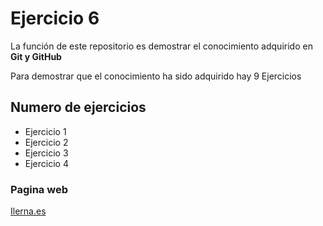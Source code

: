 # Ejercicio 6
La función de este repositorio es demostrar el conocimiento adquirido en **Git y GitHub**

Para demostrar que el conocimiento ha sido adquirido hay 9 Ejercicios

## Numero de ejercicios

* Ejercicio 1
* Ejercicio 2
* Ejercicio 3
* Ejercicio 4

### Pagina web

 [Ilerna.es](ilerna.es "pagina web de ilerna")


